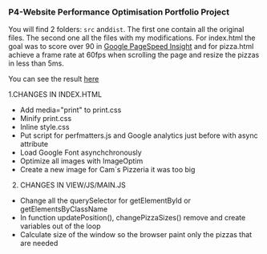 ### P4-Website Performance Optimisation Portfolio Project

You will find 2 folders: `src` and`dist`. The first one contain all the original files. The second one all the files with my modifications. 
For index.html the goal was to score over 90 in [Google PageSpeed Insight](https://developers.google.com/speed/pagespeed/insights/) and for pizza.html achieve a frame rate at 60fps when scrolling the page and resize the pizzas in less than 5ms.

You can see the result [here](https://github.com/mapkala/P4-Website-Optimization)  

1.CHANGES IN INDEX.HTML
- Add media="print" to print.css
- Minify print.css
- Inline style.css
- Put script for perfmatters.js and Google analytics just before </body> with async attribute
- Load Google Font asynchchronously
- Optimize all images with ImageOptim
- Create a new image for Cam´s Pizzeria it was too big

2. CHANGES IN VIEW/JS/MAIN.JS
- Change all the querySelector for getElementById or getElementsByClassName
- In function updatePosition(), changePizzaSizes() remove and create variables out of the loop
- Calculate size of the window so the browser paint only the pizzas that are needed
